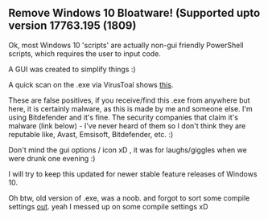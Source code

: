 ## Remove Windows 10 Bloatware! (Supported upto version 17763.195 (1809)

Ok, most Windows 10 'scripts' are actually non-gui friendly PowerShell scripts, which requires the user to input code.

A GUI was created to simplify things :)

A quick scan on the .exe via VirusToal shows  [this](https://www.virustotal.com/#/file/c67bfb08a110dc8b077a7a37e26c1bd58121fd8709b9fe273321bafa59b231ca/detection). 

These are false positives, if you receive/find this .exe from anywhere but here, it is certainly malware, as this is made by me and someone else. I'm using Bitdefender and it's fine. The security companies that claim it's malware (link below) - I've never heard of them so I don't think they are reputable like, Avast, Emsisoft, Bitdefender, etc.  :)

Don't mind the gui options / icon xD , it was for laughs/giggles when we were drunk one evening :)

I will try to keep this updated for newer stable feature releases of Windows 10.


Oh btw, old version of .exe, was a noob. and forgot to sort some compile settings [out](https://www.virustotal.com/#/file/025e6da5ba200a136c1cc9f3df3921294bcfb183292ef067d6ddfe23d2e19b72/detection). yeah I messed up on some compile settings xD

